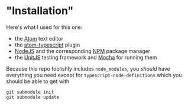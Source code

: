 # "Installation"

Here's what I used for this one:

- the [Atom](atom.io) text editor
- the [atom-typescript](https://atom.io/packages/atom-typescript) plugin
- [NodeJS](https://nodejs.org/en/) and the corresponding [NPM](https://www.npmjs.com/) package manager
- the [UnitJS](http://unitjs.com/) testing framework and [Mocha](http://unitjs.com/guide/mocha.html) for running them

Because this repo foolishly includes `node_modules`, you _should_ have everything you need except for `typescript-node-definitions`
which you should be able to get with

```
git submodule init
git submodule update
```

